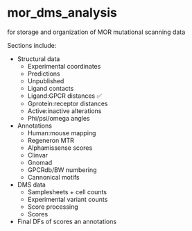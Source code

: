 # mor_dms_analysis
for storage and organization of MOR mutational scanning data

Sections include:
- Structural data
  - Experimental coordinates
  - Predictions
  - Unpublished
  - Ligand contacts
  - Ligand:GPCR distances ✅
  - Gprotein:receptor distances
  - Active:inactive alterations
  - Phi/psi/omega angles
- Annotations
  - Human:mouse mapping
  - Regeneron MTR
  - Alphamissense scores
  - Clinvar
  - Gnomad
  - GPCRdb/BW numbering
  - Cannonical motifs
- DMS data
  - Samplesheets + cell counts
  - Experimental variant counts
  - Score processing
  - Scores
- Final DFs of scores an annotations

